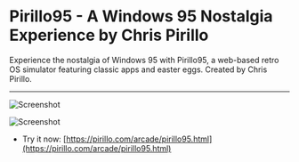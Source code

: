 
# Pirillo95 - A Windows 95 Nostalgia Experience by Chris Pirillo

Experience the nostalgia of Windows 95 with Pirillo95, a web-based retro OS simulator featuring classic apps and easter eggs. Created by Chris Pirillo.

---

![Screenshot](https://github.com/ChrisPirillo/pirillo95/blob/main/assets/screenshot.png?raw=true)


![Screenshot](https://raw.githubusercontent.com/ChrisPirillo/pirillo95/main/assets/screenshot.png)

* Try it now: [https://pirillo.com/arcade/pirillo95.html](https://pirillo.com/arcade/pirillo95.html)
